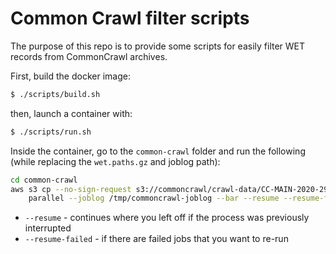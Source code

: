 # Common Crawl filter scripts

The purpose of this repo is to provide some scripts for easily filter WET records from CommonCrawl archives.

First, build the docker image:

```bash
$ ./scripts/build.sh
```

then, launch a container with:

```bash
$ ./scripts/run.sh
```

Inside the container, go to the `common-crawl` folder and run the following (while replacing the `wet.paths.gz` and
joblog path):

```bash
cd common-crawl
aws s3 cp --no-sign-request s3://commoncrawl/crawl-data/CC-MAIN-2020-29/wet.paths.gz - | gzip -d \
    parallel --joblog /tmp/commoncrawl-joblog --bar --resume --resume-failed ./filter_wet.py {} > /tmp/filtered-output.wet
```

 - `--resume` - continues where you left off if the process was previously interrupted
 - `--resume-failed` - if there are failed jobs that you want to re-run
